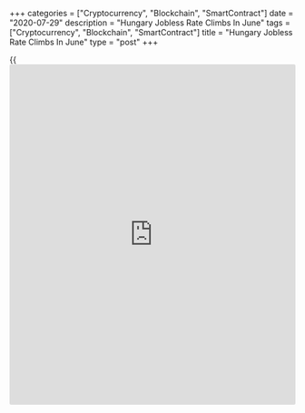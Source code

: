 +++
categories = ["Cryptocurrency", "Blockchain", "SmartContract"]
date = "2020-07-29"
description = "Hungary Jobless Rate Climbs In June"
tags = ["Cryptocurrency", "Blockchain", "SmartContract"]
title = "Hungary Jobless Rate Climbs In June"
type = "post"
+++

{{<iframe id="large-banner" src="https://www.bounty.group/#slide=28.0" width="100%" height="600" scrolling="no" style="border: 0px solid rgb(216, 221, 230); border-radius: 3px;">}}

Hungary's unemployment rate rose during the April to June period, data
from the Hungarian Central Statistical Office showed on Wednesday.

The jobless rate rose to 4.6 percent during the April to June period
from 4.1 percent during the March to May period.

The economic consequences of the Covid-19 epidemic had affected the
study period entirely, so their effects are reflected in the reported
data, the agency said.

The number of unemployed persons increased by 25,000 to 214,200 during
the April to June period from 190,200 in the previous three months.

The youth unemployment rate was 14.7 percent in the three months ended
June.

The employment rate fell slightly to 59.5 during April to June from 59.4
percent in the preceding three months.

For comments and feedback [contact](https://www.playgroundfx.com/contact/): editorial@rtt[news](https://www.letsplayfx.com/blog/forex-news-website/).com

[Economic News][1]

 **What parts of the world are seeing the best (and worst) economic
performances lately? Click[here][2] to check out our [Econ Scorecard][2]
and find out! See up-to-the-moment [ranking](https://www.playgroundfx.com/blog/crypto-exchange-ranking/)s for the best and worst
performers in [GDP][3], [unemployment rate][4], [inflation][2] and much
more.**

   1. www.rtt[news](https://www.letsplayfx.com/blog/forex-news-website/).com/Content/EconomicNews.aspx
   2. www.rtt[news](https://www.letsplayfx.com/blog/forex-news-website/).com/economic-scorecard/world-rank/CPI/highest-performance.aspx
   3. www.rtt[news](https://www.letsplayfx.com/blog/forex-news-website/).com/economic-scorecard/world-rank/GDP/highest-performance.aspx
   4. www.rtt[news](https://www.letsplayfx.com/blog/forex-news-website/).com/economic-scorecard/world-rank/unemployment-rate/lowest-performance.aspx